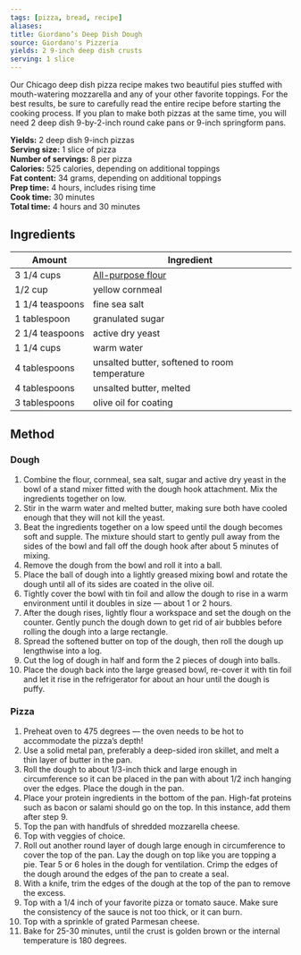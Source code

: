 ```yaml
---
tags: [pizza, bread, recipe]
aliases: 
title: Giordano’s Deep Dish Dough
source: Giordano's Pizzeria
yields: 2 9-inch deep dish crusts
serving: 1 slice
---
```

Our Chicago deep dish pizza recipe makes two beautiful pies stuffed with mouth-watering mozzarella and any of your other favorite toppings. For the best results, be sure to carefully read the entire recipe before starting the cooking process. If you plan to make both pizzas at the same time, you will need 2 deep dish 9-by-2-inch round cake pans or 9-inch springform pans.

**Yields:** 2 deep dish 9-inch pizzas  
**Serving size:** 1 slice of pizza  
**Number of servings:** 8 per pizza  
**Calories:** 525 calories, depending on additional toppings  
**Fat content:** 34 grams, depending on additional toppings  
**Prep time:** 4 hours, includes rising time  
**Cook time:** 30 minutes  
**Total time:** 4 hours and 30 minutes  

## Ingredients
Amount | Ingredient
---|---
3 1/4 cups | [All-purpose flour](/reference/flour#all-purpose)
1/2 cup | yellow cornmeal
1 1/4 teaspoons | fine sea salt
1 tablespoon | granulated sugar
2 1/4 teaspoons | active dry yeast
1 1/4 cups | warm water
4 tablespoons | unsalted butter, softened to room temperature
4 tablespoons | unsalted butter, melted
3 tablespoons | olive oil for coating

## Method

### Dough
1.  Combine the flour, cornmeal, sea salt, sugar and active dry yeast in the bowl of a stand mixer fitted with the dough hook attachment. Mix the ingredients together on low.
2.  Stir in the warm water and melted butter, making sure both have cooled enough that they will not kill the yeast.
3.  Beat the ingredients together on a low speed until the dough becomes soft and supple. The mixture should start to gently pull away from the sides of the bowl and fall off the dough hook after about 5 minutes of mixing.
4.  Remove the dough from the bowl and roll it into a ball.
5.  Place the ball of dough into a lightly greased mixing bowl and rotate the dough until all of its sides are coated in the olive oil.
6.  Tightly cover the bowl with tin foil and allow the dough to rise in a warm environment until it doubles in size — about 1 or 2 hours.
7.  After the dough rises, lightly flour a workspace and set the dough on the counter. Gently punch the dough down to get rid of air bubbles before rolling the dough into a large rectangle.
8.  Spread the softened butter on top of the dough, then roll the dough up lengthwise into a log.
9.  Cut the log of dough in half and form the 2 pieces of dough into balls.
10.  Place the dough back into the large greased bowl, re-cover it with tin foil and let it rise in the refrigerator for about an hour until the dough is puffy.

### Pizza
1.  Preheat oven to 475 degrees — the oven needs to be hot to accommodate the pizza’s depth!
2.  Use a solid metal pan, preferably a deep-sided iron skillet, and melt a thin layer of butter in the pan.
3.  Roll the dough to about 1/3-inch thick and large enough in circumference so it can be placed in the pan with about 1/2 inch hanging over the edges. Place the dough in the pan.
4.  Place your protein ingredients in the bottom of the pan. High-fat proteins such as bacon or salami should go on the top. In this instance, add them after step 9.
5.  Top the pan with handfuls of shredded mozzarella cheese.
6.  Top with veggies of choice.
7.  Roll out another round layer of dough large enough in circumference to cover the top of the pan. Lay the dough on top like you are topping a pie. Tear 5 or 6 holes in the dough for ventilation. Crimp the edges of the dough around the edges of the pan to create a seal.
8.  With a knife, trim the edges of the dough at the top of the pan to remove the excess.
9.  Top with a 1/4 inch of your favorite pizza or tomato sauce. Make sure the consistency of the sauce is not too thick, or it can burn.
10.  Top with a sprinkle of grated Parmesan cheese.
11.  Bake for 25-30 minutes, until the crust is golden brown or the internal temperature is 180 degrees.